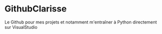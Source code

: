 # GithubClarisse

Le Github pour mes projets et notamment m'entraîner à Python directement sur VisualStudio
